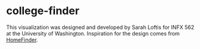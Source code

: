 # college-finder

This visualization was designed and developed by Sarah Loftis for INFX 562 at the University of Washington. Inspiration for the design comes from [HomeFinder](http://www.cs.umd.edu/hcil/trs/92-01/92-01.html).  
